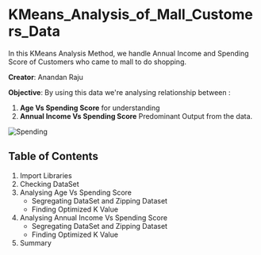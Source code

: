 # KMeans_Analysis_of_Mall_Customers_Data
 In this KMeans Analysis Method, we handle Annual Income and Spending Score of Customers who came to mall to do shopping.
 
**Creator**: Anandan Raju

**Objective**: By using this data we're analysing relationship between :
1. **Age Vs Spending Score** for understanding
2. **Annual Income Vs Spending Score** Predominant Output from the data.

![Spending](https://user-images.githubusercontent.com/110320717/197404040-c52d6fa0-5b47-43bf-88a4-cf0e24eaa3e3.jpg)

## Table of Contents

1. Import Libraries
2. Checking DataSet
3. Analysing Age Vs Spending Score
    * Segregating DataSet and Zipping Dataset
    * Finding Optimized K Value
4. Analysing Annual Income Vs Spending Score
    * Segregating DataSet and Zipping Dataset
    * Finding Optimized K Value
5. Summary
